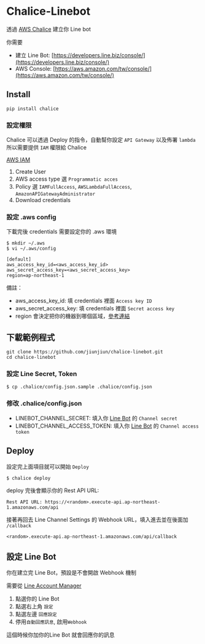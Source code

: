 # Chalice-Linebot

透過 [AWS Chalice](https://github.com/aws/chalice) 建立你 Line bot

你需要
  * 建立 Line Bot: [https://developers.line.biz/console/](https://developers.line.biz/console/)
  * AWS Console: [https://aws.amazon.com/tw/console/](https://aws.amazon.com/tw/console/)

## Install

```
pip install chalice
```

### 設定權限

Chalice 可以透過 Deploy 的指令，自動幫你設定 `API Gateway` 以及佈署 `lambda`
所以需要提供 `IAM` 權限給 Chalice

[AWS IAM](https://console.aws.amazon.com/iam/home#/users)
1. Create User
2. AWS access type 選 `Programmatic acces`
3. Policy 選 `IAMFullAccess`, `AWSLambdaFullAccess`, `AmazonAPIGatewayAdministrator`
4. Download credentials

### 設定 .aws config

下載完後 credentials 需要設定你的 .aws 環境

```
$ mkdir ~/.aws
$ vi ~/.aws/config
```

```
[default]
aws_access_key_id=<aws_access_key_id>
aws_secret_access_key=<aws_secret_access_key>
region=ap-northeast-1
```

備註：
* aws_access_key_id: 填 credentials 裡面 `Access key ID`
* aws_secret_access_key: 填 credentials 裡面 `Secret access key`
* region 會決定把你的機器到哪個區域，[參考連結](https://docs.aws.amazon.com/zh_tw/AWSEC2/latest/UserGuide/using-regions-availability-zones.html)

## 下載範例程式

```
git clone https://github.com/jiunjiun/chalice-linebot.git
cd chalice-linebot
```

### 設定 Line Secret, Token

```
$ cp .chalice/config.json.sample .chalice/config.json
```

### 修改 .chalice/config.json

* LINEBOT_CHANNEL_SECRET: 填入你 [Line Bot](https://developers.line.biz/console/) 的 `Channel secret`
* LINEBOT_CHANNEL_ACCESS_TOKEN: 填入你 [Line Bot](https://developers.line.biz/console/) 的 `Channel access token`

## Deploy

設定完上面項目就可以開始 `Deploy`

```
$ chalice deploy
```

deploy 完後會顯示你的 Rest API URL:

```
Rest API URL: https://<random>.execute-api.ap-northeast-1.amazonaws.com/api
```

接著再回去 Line Channel Settings 的 Webhook URL，填入進去並在後面加 `/callback`
```
<random>.execute-api.ap-northeast-1.amazonaws.com/api/callback
```

## 設定 Line Bot

你在建立完 Line Bot，預設是不會開啟 Webhook 機制

需要從 [Line Account Manager](https://manager.line.biz/)

1. 點選你的 Line Bot
2. 點選右上角 `設定`
3. 點選左邊 `回應設定`
4. 停用`自動回應訊息`, 啟用`Webhook`

這個時候你加你的Line Bot 就會回應你的訊息
